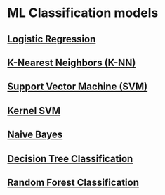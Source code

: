 # ML Classification models
## [Logistic Regression](https://github.com/EricChoii/ai-boot-camp-ablearn/blob/main/ai/classification/logistic-regression.md)
## [K-Nearest Neighbors (K-NN)](https://github.com/EricChoii/ai-boot-camp-ablearn/blob/main/ai/classification/knn.md)
## [Support Vector Machine (SVM)](https://github.com/EricChoii/ai-boot-camp-ablearn/blob/main/ai/classification/svm.md)
## [Kernel SVM](https://github.com/EricChoii/ai-boot-camp-ablearn/blob/main/ai/classification/kernel-svm)
## [Naive Bayes](https://github.com/EricChoii/ai-boot-camp-ablearn/blob/main/ai/classification/naive-bayes.md)
## [Decision Tree Classification](https://github.com/EricChoii/ai-boot-camp-ablearn/blob/main/ai/classification/decision-tree.md)
## [Random Forest Classification](https://github.com/EricChoii/ai-boot-camp-ablearn/blob/main/ai/classification/random-forest.md)
